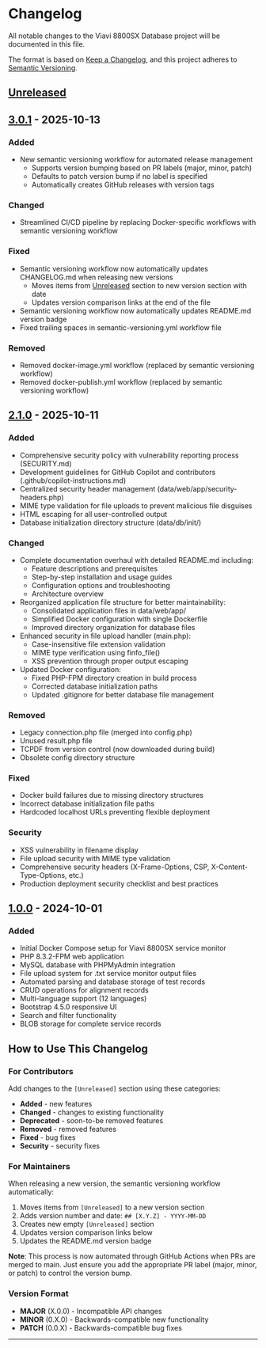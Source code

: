 # Changelog

All notable changes to the Viavi 8800SX Database project will be documented in this file.

The format is based on [Keep a Changelog](https://keepachangelog.com/en/1.0.0/),
and this project adheres to [Semantic Versioning](https://semver.org/spec/v2.0.0.html).

## [Unreleased]
## [3.0.1] - 2025-10-13
### Added
- New semantic versioning workflow for automated release management
  - Supports version bumping based on PR labels (major, minor, patch)
  - Defaults to patch version bump if no label is specified
  - Automatically creates GitHub releases with version tags

### Changed
- Streamlined CI/CD pipeline by replacing Docker-specific workflows with semantic versioning workflow

### Fixed
- Semantic versioning workflow now automatically updates CHANGELOG.md when releasing new versions
  - Moves items from [Unreleased] section to new version section with date
  - Updates version comparison links at the end of the file
- Semantic versioning workflow now automatically updates README.md version badge
- Fixed trailing spaces in semantic-versioning.yml workflow file

### Removed
- Removed docker-image.yml workflow (replaced by semantic versioning workflow)
- Removed docker-publish.yml workflow (replaced by semantic versioning workflow)

## [2.1.0] - 2025-10-11

### Added
- Comprehensive security policy with vulnerability reporting process (SECURITY.md)
- Development guidelines for GitHub Copilot and contributors (.github/copilot-instructions.md)
- Centralized security header management (data/web/app/security-headers.php)
- MIME type validation for file uploads to prevent malicious file disguises
- HTML escaping for all user-controlled output
- Database initialization directory structure (data/db/init/)

### Changed
- Complete documentation overhaul with detailed README.md including:
  - Feature descriptions and prerequisites
  - Step-by-step installation and usage guides
  - Configuration options and troubleshooting
  - Architecture overview
- Reorganized application file structure for better maintainability:
  - Consolidated application files in data/web/app/
  - Simplified Docker configuration with single Dockerfile
  - Improved directory organization for database files
- Enhanced security in file upload handler (main.php):
  - Case-insensitive file extension validation
  - MIME type verification using finfo_file()
  - XSS prevention through proper output escaping
- Updated Docker configuration:
  - Fixed PHP-FPM directory creation in build process
  - Corrected database initialization paths
  - Updated .gitignore for better database file management

### Removed
- Legacy connection.php file (merged into config.php)
- Unused result.php file
- TCPDF from version control (now downloaded during build)
- Obsolete config directory structure

### Fixed
- Docker build failures due to missing directory structures
- Incorrect database initialization file paths
- Hardcoded localhost URLs preventing flexible deployment

### Security
- XSS vulnerability in filename display
- File upload security with MIME type validation
- Comprehensive security headers (X-Frame-Options, CSP, X-Content-Type-Options, etc.)
- Production deployment security checklist and best practices

## [1.0.0] - 2024-10-01

### Added
- Initial Docker Compose setup for Viavi 8800SX service monitor
- PHP 8.3.2-FPM web application
- MySQL database with PHPMyAdmin integration
- File upload system for .txt service monitor output files
- Automated parsing and database storage of test records
- CRUD operations for alignment records
- Multi-language support (12 languages)
- Bootstrap 4.5.0 responsive UI
- Search and filter functionality
- BLOB storage for complete service records

## How to Use This Changelog

### For Contributors
Add changes to the `[Unreleased]` section using these categories:
- **Added** - new features
- **Changed** - changes to existing functionality
- **Deprecated** - soon-to-be removed features
- **Removed** - removed features
- **Fixed** - bug fixes
- **Security** - security fixes

### For Maintainers
When releasing a new version, the semantic versioning workflow automatically:
1. Moves items from `[Unreleased]` to a new version section
2. Adds version number and date: `## [X.Y.Z] - YYYY-MM-DD`
3. Creates new empty `[Unreleased]` section
4. Updates version comparison links below
5. Updates the README.md version badge

**Note**: This process is now automated through GitHub Actions when PRs are merged to main. Just ensure you add the appropriate PR label (major, minor, or patch) to control the version bump.

### Version Format
- **MAJOR** (X.0.0) - Incompatible API changes
- **MINOR** (0.X.0) - Backwards-compatible new functionality
- **PATCH** (0.0.X) - Backwards-compatible bug fixes

---

[Unreleased]: https://github.com/k9barry/viavi/compare/v3.0.2...HEAD
[3.0.2]: https://github.com/k9barry/viavi/releases/tag/v3.0.2
[3.0.1]: https://github.com/k9barry/viavi/releases/tag/v3.0.1
[2.1.0]: https://github.com/k9barry/viavi/releases/tag/v2.1.0
[1.0.0]: https://github.com/k9barry/viavi/releases/tag/v1.0.0
